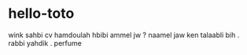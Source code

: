 # hello-toto
wink sahbi cv 
hamdoulah hbibi
ammel jw ? 
naamel jaw ken talaabli bih .
rabbi yahdik .
perfume


